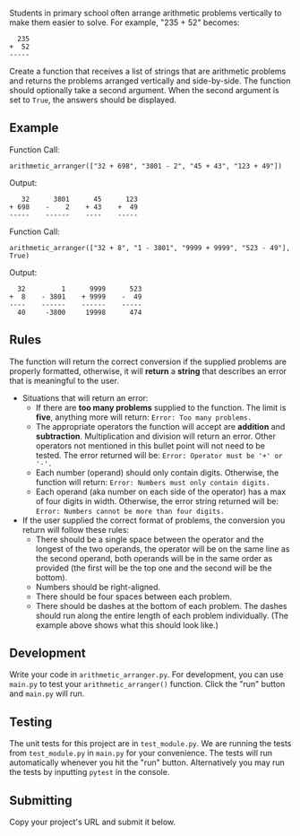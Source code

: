 <div><section id="instructions">
<p>Students in primary school often arrange arithmetic problems vertically to make them easier to solve. For example, "235 + 52" becomes:</p>
<pre class="language-py" tabindex="0"><code class="language-py">  <span class="token number">235</span>
<span class="token operator">+</span>  <span class="token number">52</span>
<span class="token operator">-</span><span class="token operator">-</span><span class="token operator">-</span><span class="token operator">-</span><span class="token operator">-</span>
</code></pre>
<p>Create a function that receives a list of strings that are arithmetic problems and returns the problems arranged vertically and side-by-side. The function should optionally take a second argument. When the second argument is set to <code>True</code>, the answers should be displayed.</p>
<h2>Example</h2>
<p>Function Call:</p>
<pre class="language-py" tabindex="0"><code class="language-py">arithmetic_arranger<span class="token punctuation">(</span><span class="token punctuation">[</span><span class="token string">"32 + 698"</span><span class="token punctuation">,</span> <span class="token string">"3801 - 2"</span><span class="token punctuation">,</span> <span class="token string">"45 + 43"</span><span class="token punctuation">,</span> <span class="token string">"123 + 49"</span><span class="token punctuation">]</span><span class="token punctuation">)</span>
</code></pre>
<p>Output:</p>
<pre class="language-py" tabindex="0"><code class="language-py">   <span class="token number">32</span>      <span class="token number">3801</span>      <span class="token number">45</span>      <span class="token number">123</span>
<span class="token operator">+</span> <span class="token number">698</span>    <span class="token operator">-</span>    <span class="token number">2</span>    <span class="token operator">+</span> <span class="token number">43</span>    <span class="token operator">+</span>  <span class="token number">49</span>
<span class="token operator">-</span><span class="token operator">-</span><span class="token operator">-</span><span class="token operator">-</span><span class="token operator">-</span>    <span class="token operator">-</span><span class="token operator">-</span><span class="token operator">-</span><span class="token operator">-</span><span class="token operator">-</span><span class="token operator">-</span>    <span class="token operator">-</span><span class="token operator">-</span><span class="token operator">-</span><span class="token operator">-</span>    <span class="token operator">-</span><span class="token operator">-</span><span class="token operator">-</span><span class="token operator">-</span><span class="token operator">-</span>
</code></pre>
<p>Function Call:</p>
<pre class="language-py" tabindex="0"><code class="language-py">arithmetic_arranger<span class="token punctuation">(</span><span class="token punctuation">[</span><span class="token string">"32 + 8"</span><span class="token punctuation">,</span> <span class="token string">"1 - 3801"</span><span class="token punctuation">,</span> <span class="token string">"9999 + 9999"</span><span class="token punctuation">,</span> <span class="token string">"523 - 49"</span><span class="token punctuation">]</span><span class="token punctuation">,</span> <span class="token boolean">True</span><span class="token punctuation">)</span>
</code></pre>
<p>Output:</p>
<pre class="language-py" tabindex="0"><code class="language-py">  <span class="token number">32</span>         <span class="token number">1</span>      <span class="token number">9999</span>      <span class="token number">523</span>
<span class="token operator">+</span>  <span class="token number">8</span>    <span class="token operator">-</span> <span class="token number">3801</span>    <span class="token operator">+</span> <span class="token number">9999</span>    <span class="token operator">-</span>  <span class="token number">49</span>
<span class="token operator">-</span><span class="token operator">-</span><span class="token operator">-</span><span class="token operator">-</span>    <span class="token operator">-</span><span class="token operator">-</span><span class="token operator">-</span><span class="token operator">-</span><span class="token operator">-</span><span class="token operator">-</span>    <span class="token operator">-</span><span class="token operator">-</span><span class="token operator">-</span><span class="token operator">-</span><span class="token operator">-</span><span class="token operator">-</span>    <span class="token operator">-</span><span class="token operator">-</span><span class="token operator">-</span><span class="token operator">-</span><span class="token operator">-</span>
  <span class="token number">40</span>     <span class="token operator">-</span><span class="token number">3800</span>     <span class="token number">19998</span>      <span class="token number">474</span>
</code></pre>
<h2>Rules</h2>
<p>The function will return the correct conversion if the supplied problems are properly formatted, otherwise, it will <strong>return</strong> a <strong>string</strong> that describes an error that is meaningful to the user.</p>
<ul>
<li>Situations that will return an error:
<ul>
<li>If there are <strong>too many problems</strong> supplied to the function. The limit is <strong>five</strong>, anything more will return:
<code>Error: Too many problems.</code></li>
<li>The appropriate operators the function will accept are <strong>addition</strong> and <strong>subtraction</strong>. Multiplication and division will return an error. Other operators not mentioned in this bullet point will not need to be tested. The error returned will be:
<code>Error: Operator must be '+' or '-'.</code></li>
<li>Each number (operand) should only contain digits. Otherwise, the function will return:
<code>Error: Numbers must only contain digits.</code></li>
<li>Each operand (aka number on each side of the operator) has a max of four digits in width. Otherwise, the error string returned will be:
<code>Error: Numbers cannot be more than four digits.</code></li>
</ul>
</li>
<li>If the user supplied the correct format of problems, the conversion you return will follow these rules:
<ul>
<li>There should be a single space between the operator and the longest of the two operands, the operator will be on the same line as the second operand, both operands will be in the same order as provided (the first will be the top one and the second will be the bottom).</li>
<li>Numbers should be right-aligned.</li>
<li>There should be four spaces between each problem.</li>
<li>There should be dashes at the bottom of each problem. The dashes should run along the entire length of each problem individually. (The example above shows what this should look like.)</li>
</ul>
</li>
</ul>
<h2>Development</h2>
<p>Write your code in <code>arithmetic_arranger.py</code>. For development, you can use <code>main.py</code> to test your <code>arithmetic_arranger()</code> function. Click the "run" button and <code>main.py</code> will run.</p>
<h2>Testing</h2>
<p>The unit tests for this project are in <code>test_module.py</code>. We are running the tests from <code>test_module.py</code> in <code>main.py</code> for your convenience. The tests will run automatically whenever you hit the "run" button. Alternatively you may run the tests by inputting <code>pytest</code> in the console.</p>
<h2>Submitting</h2>
<p>Copy your project's URL and submit it below.</p>
</section></div>
